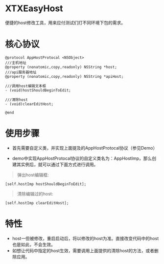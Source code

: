 # XTXEasyHost
便捷的host修改工具，用来应付测试们打不同环境下包的需求。

# 核心协议
```
@protocol AppHostProtocal <NSObject>
///主机地址
@property (nonatomic,copy,readonly) NSString *host;
///api服务器地址
@property (nonatomic,copy,readonly) NSString *apiHost;

///调用host编辑文本框
- (void)hostShouldBeginToEdit;

///清除host
- (void)clearEditHost;

@end
```

# 使用步骤
* 首先需要自定义类，并实现上面提及的AppHostProtocal协议（参见Demo）

* demo中实现AppHostProtocal协议的自定义类名为：AppHostImp，那么创建其实例后，就可以通过下面方式进行调用。

> 弹出host编辑框:
>
```
[self.hostImp hostShouldBeginToEdit];
```

> 清除编辑过的host:
>
```
[self.hostImp clearEditHost];
```

# 特性

* host一但被修改，重启启动后，将以修改的host为准。直接改变代码中的host也是如此，不会生效。
* 如想让代码中指定的host生效，需要调用上面提供的清除host的方法，或者删除应用。

